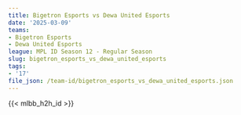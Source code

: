 ```yaml
---
title: Bigetron Esports vs Dewa United Esports
date: '2025-03-09'
teams:
- Bigetron Esports
- Dewa United Esports
league: MPL ID Season 12 - Regular Season
slug: bigetron_esports_vs_dewa_united_esports
tags:
- '17'
file_json: /team-id/bigetron_esports_vs_dewa_united_esports.json
---
```


{{< mlbb_h2h_id >}}
